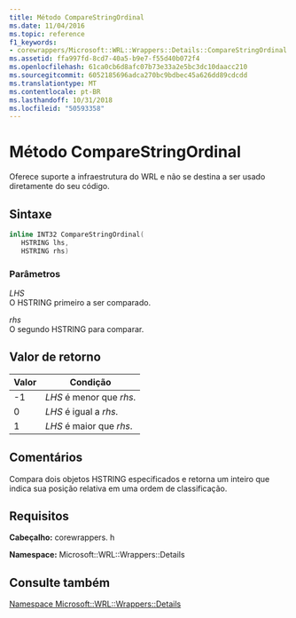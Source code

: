 ```yaml
---
title: Método CompareStringOrdinal
ms.date: 11/04/2016
ms.topic: reference
f1_keywords:
- corewrappers/Microsoft::WRL::Wrappers::Details::CompareStringOrdinal
ms.assetid: ffa997fd-8cd7-40a5-b9e7-f55d40b072f4
ms.openlocfilehash: 61ca0cb6d8afc07b73e33a2e5bc3dc10daacc210
ms.sourcegitcommit: 6052185696adca270bc9bdbec45a626dd89cdcdd
ms.translationtype: MT
ms.contentlocale: pt-BR
ms.lasthandoff: 10/31/2018
ms.locfileid: "50593358"
---
```

# <a name="comparestringordinal-method"></a>Método CompareStringOrdinal

Oferece suporte a infraestrutura do WRL e não se destina a ser usado diretamente do seu código.

## <a name="syntax"></a>Sintaxe

```cpp
inline INT32 CompareStringOrdinal(
   HSTRING lhs,
   HSTRING rhs)
```

### <a name="parameters"></a>Parâmetros

*LHS*<br/>
O HSTRING primeiro a ser comparado.

*rhs*<br/>
O segundo HSTRING para comparar.

## <a name="return-value"></a>Valor de retorno

|Valor|Condição|
|-----------|---------------|
|-1|*LHS* é menor que *rhs*.|
|0|*LHS* é igual a *rhs*.|
|1|*LHS* é maior que *rhs*.|

## <a name="remarks"></a>Comentários

Compara dois objetos HSTRING especificados e retorna um inteiro que indica sua posição relativa em uma ordem de classificação.

## <a name="requirements"></a>Requisitos

**Cabeçalho:** corewrappers. h

**Namespace:** Microsoft::WRL::Wrappers::Details

## <a name="see-also"></a>Consulte também

[Namespace Microsoft::WRL::Wrappers::Details](../windows/microsoft-wrl-wrappers-details-namespace.md)